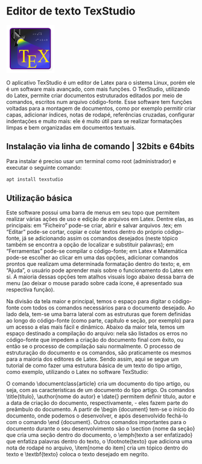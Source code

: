 
# Editor de texto TexStudio 

![logotipo texstudio](img/texstudio.png)

O aplicativo TexStudio é um editor de Latex para o sistema Linux, porém ele é um software mais avançado, com mais funções. O TexStudio, utilizando do Latex, permite criar documentos estruturados editados por meio de comandos, escritos num arquivo código-fonte. Esse software tem funções voltadas para a montagem de documentos, como por exemplo permitir criar capas, adicionar índices, notas de rodapé, referências cruzadas, configurar indentações e muito mais: ele é muito útil para se realizar formatações limpas e bem organizadas em documentos textuais.


## Instalação via linha de comando | 32bits e 64bits

Para instalar é preciso usar um terminal como root (administrador) e executar o seguinte comando:

```sh
apt install texstudio
```

## Utilização básica

Este software possui uma barra de menus em seu topo que permitem realizar várias ações de uso e edição de arquivos em Latex. Dentre elas, as principais: em “Ficheiro” pode-se criar, abrir e salvar arquivos .tex; em “Editar” pode-se cortar, copiar e colar textos dentro do próprio código-fonte, já se adicionando assim os comandos desejados (neste tópico também se encontra a opção de localizar e substituir palavras); em “Ferramentas” pode-se compilar o código-fonte; em Latex e Matemática pode-se escolher ao clicar em uma das opções, adicionar comandos prontos que realizam uma determinada formatação dentro do texto; e, em “Ajuda”, o usuário pode aprender mais sobre o funcionamento do Latex em si. 
A maioria dessas opções tem atalhos visuais logo abaixo dessa barra de menu (ao deixar o mouse parado sobre cada ícone, é apresentado sua respectiva função).

 Na divisão da tela maior e principal, temos o espaço para digitar o código-fonte com todos os comandos necessários para o documento desejado.  Ao lado dela, tem-se uma barra lateral com as estruturas que forem definidas ao longo do código-fonte (como parte, capítulo e seção, por exemplo) para um acesso a elas mais fácil e dinâmico.  Abaixo da maior tela, temos um espaço destinado a compilação do arquivo: nela são listados os erros no código-fonte que impedem a criação do documento final com êxito, ou então se o processo de compilação saiu normalmente.
O processo de estruturação do documento e os comandos, são praticamente os mesmos para a maioria dos editores de Latex. Sendo assim,  aqui se segue um tutorial de como fazer uma estrutura básica de um texto do tipo artigo, como exemplo, utilizando o Latex no software TexStudio:

O comando \documentclass{article} cria um documento do tipo artigo, ou seja, com as características de um documento do tipo artigo. Os comandos \title{título}, \author{nome do autor} e \date{} permitem definir título, autor e a data de criação do documento, respectivamente, - eles fazem parte do preâmbulo do documento. A partir de \begin {document} tem-se o início do documento, onde podemos o desenvolver, e após desenvolvido fechá-lo com o comando \end {document}. Outros comandos importantes para o documento durante o seu desenvolvimento são o \section {nome da seção} que cria uma seção dentro do documento, o \emph{texto a ser enfatizado} que enfatiza palavras dentro do texto, o \footnote{texto} que adiciona uma nota de rodapé no arquivo, \item[nome do item] cria um tópico dentro do texto e \textbf{texto} coloca o texto desejado em negrito.
